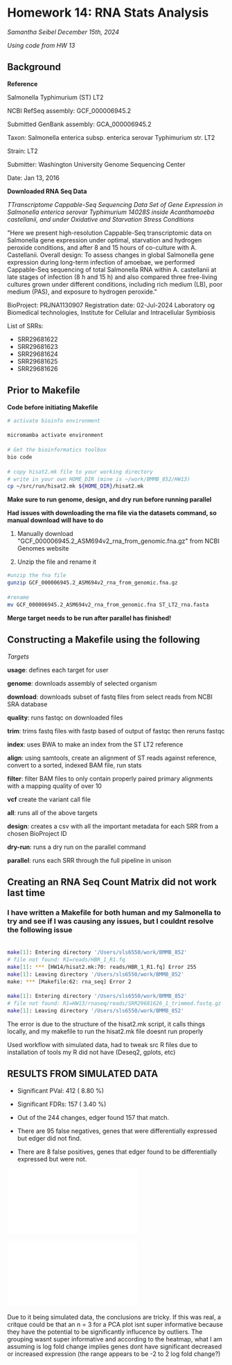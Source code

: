 # Homework 14: RNA Stats Analysis
*Samantha Seibel December 15th, 2024*

*Using code from HW 13*

## Background

**Reference**

Salmonella Typhimurium (ST) LT2

NCBI RefSeq assembly: GCF_000006945.2

Submitted GenBank assembly: GCA_000006945.2

Taxon: Salmonella enterica subsp. enterica serovar Typhimurium str. LT2

Strain: LT2

Submitter: Washington University Genome Sequencing Center

Date: Jan 13, 2016


**Downloaded RNA Seq Data**

*TTranscriptome Cappable-Seq Sequencing Data Set of Gene Expression in Salmonella enterica serovar Typhimurium 14028S inside Acanthamoeba castellanii, and under Oxidative and Starvation Stress Conditions*

"Here we present high-resolution Cappable-Seq transcriptomic data on Salmonella gene expression under optimal, starvation and hydrogen peroxide conditions, and after 8 and 15 hours of co-culture with A. Castellanii. Overall design: To assess changes in global Salmonella gene expression during long-term infection of amoebae, we performed Cappable-Seq sequencing of total Salmonella RNA within A. castellanii at late stages of infection (8 h and 15 h) and also compared three free-living cultures grown under different conditions, including rich medium (LB), poor medium (PAS), and exposure to hydrogen peroxide."

BioProject: PRJNA1130907
Registration date: 02-Jul-2024
Laboratory og Biomedical technologies, Institute for Cellular and Intracellular Symbiosis

List of SRRs:
- SRR29681622
- SRR29681623
- SRR29681624
- SRR29681625
- SRR29681626


## Prior to Makefile

**Code before initiating Makefile**

```bash
# activate bioinfo environment

micromamba activate environment

# Get the bioinformatics toolbox
bio code

# copy hisat2.mk file to your working directory
# write in your own HOME_DIR (mine is ~/work/BMMB_852/HW13)
cp ~/src/run/hisat2.mk ${HOME_DIR}/hisat2.mk
```
**Make sure to run genome, design, and dry run before running parallel**

**Had issues with downloading the rna file via the datasets command, so manual download will have to do**

1. Manually download "GCF_000006945.2_ASM694v2_rna_from_genomic.fna.gz" from NCBI Genomes website

2. Unzip the file and rename it

```bash
#unzip the fna file
gunzip GCF_000006945.2_ASM694v2_rna_from_genomic.fna.gz

#rename
mv GCF_000006945.2_ASM694v2_rna_from_genomic.fna ST_LT2_rna.fasta
```

**Merge target needs to be run after parallel has finished!**

## Constructing a Makefile using the following

*Targets*

**usage**: defines each target for user

**genome**: downloads assembly of selected organism

**download**: downloads subset of fastq files from select reads from NCBI SRA database

**quality**: runs fastqc on downloaded files

**trim**: trims fastq files with fastp based of output of fastqc then reruns fastqc

**index**: uses BWA to make an index from the ST LT2 reference

**align**: using samtools, create an alignment of ST reads against reference, convert to a sorted, indexed BAM file, run stats

**filter**: filter BAM files to only contain properly paired primary alignments with a mapping quality of over 10

**vcf** create the variant call file

**all**: runs all of the above targets

**design**: creates a csv with all the important metadata for each SRR from a chosen BioProject ID

**dry-run**: runs a dry run on the parallel command

**parallel**: runs each SRR through the full pipeline in unison


## Creating an RNA Seq Count Matrix did not work last time
### I have written a Makefile for both human and my Salmonella to try and see if I was causing any issues, but I couldnt resolve the following issue

```bash

make[1]: Entering directory '/Users/sls6550/work/BMMB_852'
# file not found: R1=reads/HBR_1_R1.fq
make[1]: *** [HW14/hisat2.mk:70: reads/HBR_1_R1.fq] Error 255
make[1]: Leaving directory '/Users/sls6550/work/BMMB_852'
make: *** [Makefile:62: rna_seq] Error 2

make[1]: Entering directory '/Users/sls6550/work/BMMB_852'
# file not found: R1=HW13/rnaseq/reads/SRR29681626_1_trimmed.fastq.gz
make[1]: Leaving directory '/Users/sls6550/work/BMMB_852'

```
The error is due to the structure of the hisat2.mk script, it calls things locally, and my makefile to run the hisat2.mk file doesnt run properly

Used workflow with simulated data, had to tweak src R files due to installation of tools my R did not have (Deseq2, gplots, etc)

## RESULTS FROM SIMULATED DATA

- Significant PVal:  412 ( 8.80 %)
- Significant FDRs:  157 ( 3.40 %)

- Out of the 244 changes, edger found 157 that match.
- There are 95 false negatives, genes that were differentially expressed but edger did not find.
- There are 8 false positives, genes that edger found to be differentially expressed but were not.

![Screenshot](rnaseq/pca.pdf)

![Screenshot](rnaseq/heatmap.pdf)

Due to it being simulated data, the conclusions are tricky. If this was real, a critque could be that an n = 3 for a PCA plot isnt super informative because they have the potential to be significantly influcence by outliers. The grouping wasnt super informative and according to the heatmap, what I am assuming is log fold change implies genes dont have significant decreased or increased expression (the range appears to be -2 to 2 log fold change?)






